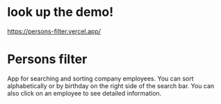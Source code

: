 # look up the demo!
https://persons-filter.vercel.app/

# Persons filter
App for searching and sorting company employees.
You can sort alphabetically or by birthday on the right side of the search bar.
You can also click on an employee to see detailed information.

